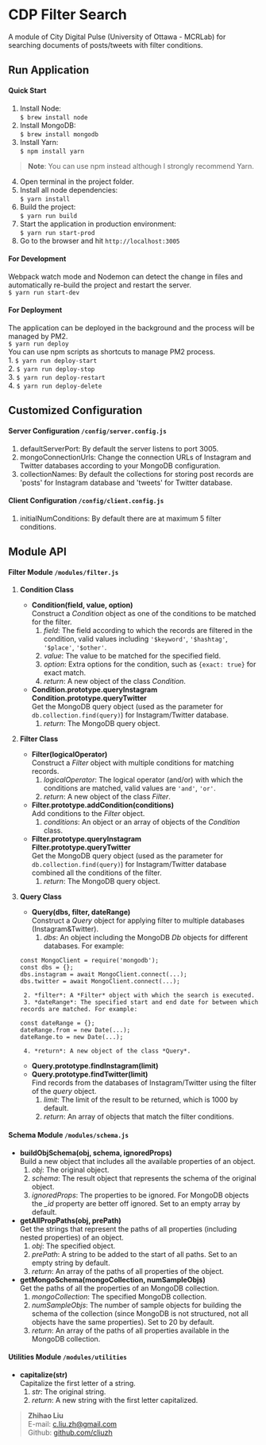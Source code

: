 # CDP Filter Search  
A module of City Digital Pulse (University of Ottawa - MCRLab) for searching documents of posts/tweets with filter conditions.  

## Run Application  
#### Quick Start  
1. Install Node:  
`$ brew install node`
2. Install MongoDB:  
`$ brew install mongodb`
3. Install Yarn:  
`$ npm install yarn`
> **Note**: You can use npm instead although I strongly recommend Yarn.  
4. Open terminal in the project folder.  
5. Install all node dependencies:  
`$ yarn install`  
6. Build the project:  
`$ yarn run build`  
7. Start the application in production environment:  
`$ yarn run start-prod`  
8. Go to the browser and hit `http://localhost:3005`  

#### For Development  
Webpack watch mode and Nodemon can detect the change in files and automatically re-build the project and restart the server.  
`$ yarn run start-dev`  

#### For Deployment  
The application can be deployed in the background and the process will be managed by PM2.  
`$ yarn run deploy`  
You can use npm scripts as shortcuts to manage PM2 process.  
	1. `$ yarn run deploy-start`  
	2. `$ yarn run deploy-stop`  
	3. `$ yarn run deploy-restart`  
	4. `$ yarn run deploy-delete`  

## Customized Configuration  
#### Server Configuration `/config/server.config.js`  
1. defaultServerPort: By default the server listens to port 3005.  
2. mongoConnectionUrls: Change the connection URLs of Instagram and Twitter databases according to your MongoDB configuration.  
3. collectionNames: By default the collections for storing post records are 'posts' for Instagram database and 'tweets' for Twitter database.  

#### Client Configuration `/config/client.config.js`  
1. initialNumConditions: By default there are at maximum 5 filter conditions.  

## Module API  
#### Filter Module `/modules/filter.js`  
1. **Condition Class**  
	- **Condition(field, value, option)**  
	Construct a *Condition* object as one of the conditions to be matched for the filter.  
		1. *field*: The field according to which the records are filtered in the condition, valid values including `'$keyword'`, `'$hashtag'`, `'$place'`, `'$other'`.  
		2. *value*: The value to be matched for the specified field.  
		3. *option*: Extra options for the condition, such as `{exact: true}` for exact match.  
		4. *return*: A new object of the class *Condition*.  
	- **Condition.prototype.queryInstagram**  
	**Condition.prototype.queryTwitter**  
	Get the MongoDB query object (used as the parameter for `db.collection.find(query)`) for Instagram/Twitter database.  
		1. *return*: The MongoDB query object.  

2. **Filter Class**  
	- **Filter(logicalOperator)**  
	Construct a *Filter* object with multiple conditions for matching records.  
		1. *logicalOperator*: The logical operator (and/or) with which the conditions are matched, valid values are `'and'`, `'or'`.  
		2. *return*: A new object of the class *Filter*.  
	- **Filter.prototype.addCondition(conditions)**  
	Add conditions to the *Filter* object.  
		1. *conditions*: An object or an array of objects of the *Condition* class.  
	- **Filter.prototype.queryInstagram**  
	**Filter.prototype.queryTwitter**  
	Get the MongoDB query object (used as the parameter for `db.collection.find(query)`) for Instagram/Twitter database combined all the conditions of the filter.  
		1. *return*: The MongoDB query object.  

3. **Query Class**  
	- **Query(dbs, filter, dateRange)**  
	Construct a *Query* object for applying filter to multiple databases (Instagram&Twitter).  
		1. *dbs*: An object including the MongoDB *Db* objects for different databases. For example:  
	```
	const MongoClient = require('mongodb');
	const dbs = {};
	dbs.instagram = await MongoClient.connect(...);
	dbs.twitter = await MongoClient.connect(...);	
	```
		2. *filter*: A *Filter* object with which the search is executed.  
		3. *dateRange*: The specified start and end date for between which records are matched. For example:  
	```
	const dateRange = {};
	dateRange.from = new Date(...);
	dateRange.to = new Date(...);	
	```
		4. *return*: A new object of the class *Query*.  
	- **Query.prototype.findInstagram(limit)**  
	- **Query.prototype.findTwitter(limit)**  
	Find records from the databases of Instagram/Twitter using the filter of the *query* object.  
		1. *limit*: The limit of the result to be returned, which is 1000 by default.  
		2. *return*: An array of objects that match the filter conditions.  
	
#### Schema Module `/modules/schema.js`  
- **buildObjSchema(obj, schema, ignoredProps)**  
Build a new object that includes all the available properties of an object.  
	1. *obj*: The original object.  
	2. *schema*: The result object that represents the schema of the original object.  
	3. *ignoredProps*: The properties to be ignored. For MongoDB objects the *_id* property are better off ignored. Set to an empty array by default.  
- **getAllPropPaths(obj, prePath)**  
Get the strings that represent the paths of all properties (including nested properties) of an object.  
	1. *obj*: The specified object.  
	2. *prePath*: A string to be added to the start of all paths. Set to an empty string by default.  
	3. *return*: An array of the paths of all properties of the object.  
- **getMongoSchema(mongoCollection, numSampleObjs)**  
Get the paths of all the properties of an MongoDB collection.  
	1. *mongoCollection*: The specified MongoDB collection.  
	2. *numSampleObjs*: The number of sample objects for building the schema of the collection (since MongoDB is not structured, not all objects have the same properties). Set to 20 by default.  
	3. *return*: An array of the paths of all properties available in the MongoDB collection.  

#### Utilities Module `/modules/utilities`  
- **capitalize(str)**  
Capitalize the first letter of a string.  
	1. *str*: The original string.  
	2. *return*: A new string with the first letter capitalized.  

> **Zhihao Liu**  
> E-mail: [c.liu.zh@gmail.com](c.liu.zh@gmail.com)  
> Github: [github.com/cliuzh](github.com/cliuzh)  